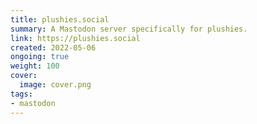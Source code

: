 ```yaml
---
title: plushies.social
summary: A Mastodon server specifically for plushies.
link: https://plushies.social
created: 2022-05-06
ongoing: true
weight: 100
cover:
  image: cover.png
tags:
- mastodon
---
```

